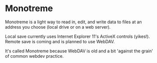 # Monotreme

Monotreme is a light way to read in, edit, and write data to files at an address you choose (local drive or on a web server).

Local save currently uses Internet Explorer 11's ActiveX controls (yikes!). Remote save is coming and is planned to use WebDAV.

It's called Monotreme because WebDAV is old and a bit 'against the grain' of common webdev practice.
